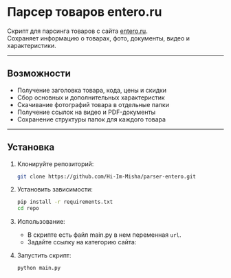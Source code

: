 # Парсер товаров entero.ru

Скрипт для парсинга товаров с сайта [entero.ru](https://entero.ru/).  
Сохраняет информацию о товарах, фото, документы, видео и характеристики.

---

## Возможности
- Получение заголовка товара, кода, цены и скидки  
- Сбор основных и дополнительных характеристик  
- Скачивание фотографий товара в отдельные папки  
- Получение ссылок на видео и PDF-документы  
- Сохранение структуры папок для каждого товара  

---

## Установка

1. Клонируйте репозиторий:  
   ```bash
   git clone https://github.com/Hi-Im-Misha/parser-entero.git
2. Установить зависимости:
    ```bash
    pip install -r requirements.txt
    cd repo
3. Использование:
   - В скрипте есть файл main.py в нем переменная `url`.
   - Задайте ссылку на категорию сайта:

4. Запустить скрипт:
   ```bash
   python main.py
